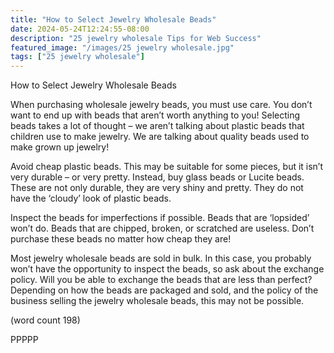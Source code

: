 ```yaml
---
title: "How to Select Jewelry Wholesale Beads"
date: 2024-05-24T12:24:55-08:00
description: "25 jewelry wholesale Tips for Web Success"
featured_image: "/images/25 jewelry wholesale.jpg"
tags: ["25 jewelry wholesale"]
---
```


How to Select Jewelry Wholesale Beads

When purchasing wholesale jewelry beads, you 
must use care. You don’t want to end up with beads 
that aren’t worth anything to you! Selecting beads 
takes a lot of thought – we aren’t talking about 
plastic beads that children use to make jewelry. We 
are talking about quality beads used to make grown 
up jewelry!

Avoid cheap plastic beads. This may be suitable for 
some pieces, but it isn’t very durable – or very 
pretty. Instead, buy glass beads or Lucite beads. 
These are not only durable, they are very shiny and 
pretty. They do not have the ‘cloudy’ look of plastic 
beads. 

Inspect the beads for imperfections if possible. 
Beads that are ‘lopsided’ won’t do. Beads that are 
chipped, broken, or scratched are useless. Don’t 
purchase these beads no matter how cheap they 
are!

Most jewelry wholesale beads are sold in bulk. In 
this case, you probably won’t have the opportunity 
to inspect the beads, so ask about the exchange 
policy. Will you be able to exchange the beads that 
are less than perfect? Depending on how the beads 
are packaged and sold, and the policy of the 
business selling the jewelry wholesale beads, this 
may not be possible.

(word count 198)

PPPPP

